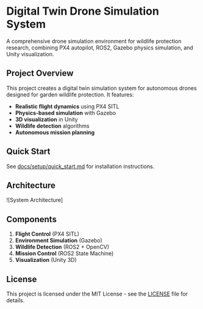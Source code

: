 # Digital Twin Drone Simulation System

A comprehensive drone simulation environment for wildlife protection research, combining PX4 autopilot, ROS2, Gazebo physics simulation, and Unity visualization.

## Project Overview

This project creates a digital twin simulation system for autonomous drones designed for garden wildlife protection. It features:

- **Realistic flight dynamics** using PX4 SITL
- **Physics-based simulation** with Gazebo
- **3D visualization** in Unity
- **Wildlife detection** algorithms
- **Autonomous mission planning**

## Quick Start

See [docs/setup/quick_start.md](docs/setup/quick_start.md) for installation instructions.

## Architecture

![System Architecture]

## Components

1. **Flight Control** (PX4 SITL)
2. **Environment Simulation** (Gazebo)
3. **Wildlife Detection** (ROS2 + OpenCV)
4. **Mission Control** (ROS2 State Machine)
5. **Visualization** (Unity 3D)

## License

This project is licensed under the MIT License - see the [LICENSE](LICENSE) file for details.
